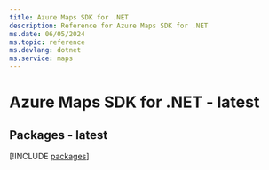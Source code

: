 ```yaml
---
title: Azure Maps SDK for .NET
description: Reference for Azure Maps SDK for .NET
ms.date: 06/05/2024
ms.topic: reference
ms.devlang: dotnet
ms.service: maps
---
```

# Azure Maps SDK for .NET - latest
## Packages - latest
[!INCLUDE [packages](maps-index.md)]